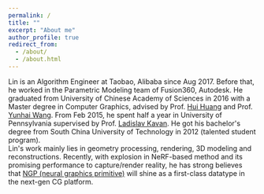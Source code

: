 ```yaml
---
permalink: /
title: ""
excerpt: "About me"
author_profile: true
redirect_from: 
  - /about/
  - /about.html
---
```


Lin is an Algorithm Engineer at Taobao, Alibaba since Aug 2017. Before that, he worked in the Parametric Modeling team of Fusion360, Autodesk. He graduated from University of Chinese Academy of Sciences in 2016 with a Master degree in Computer Graphics, advised by Prof. [Hui Huang](http://vcc.szu.edu.cn/_huihuang.html) and Prof. [Yunhai Wang](http://www.yunhaiwang.net/). From Feb 2015, he spent half a year in University of Pennsylvania supervised by Prof. [Ladislav Kavan](https://www.cs.utah.edu/~ladislav/). He got his bachelor's degree from South China University of Technology in 2012 (talented student program).  
Lin's work mainly lies in geometry processing, rendering, 3D modeling and reconstructions. Recently, with explosion in NeRF-based method and its promising performance to capture/render reality, he has strong believes that [NGP (neural graphics primitive)](https://github.com/OpenNGP/OpenNGP) will shine as a first-class datatype in the next-gen CG platform.